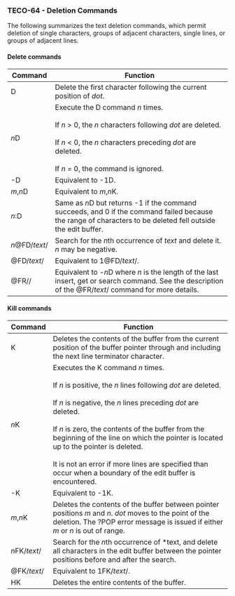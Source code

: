 ### TECO-64 - Deletion Commands

The following summarizes the text deletion commands, which permit deletion of
single characters, groups of adjacent characters, single lines, or groups of
adjacent lines.

#### Delete commands

| Command | Function |
| ------- | -------- |
| D | Delete the first character following the current position of *dot*. |
| *n*D | Execute the D command *n* times. <br><br> If *n* > 0, the *n* characters following *dot* are deleted.  <br><br> If *n* < 0, the *n* characters preceding *dot* are deleted. <br><br> If *n* = 0, the command is ignored. |
| -D | Equivalent to -1D. |
| *m*,*n*D | Equivalent to *m*,*n*K. |
| *n*:D | Same as *n*D but returns -1 if the command succeeds, and 0 if the command failed because the range of characters to be deleted fell outside the edit buffer. |
| *n*@FD/*text*/ | Search for the *n*th occurrence of *text* and delete it. *n* may be negative. |
| @FD/*text*/ | Equivalent to 1@FD/*text*/. |
| @FR// | Equivalent to -*n*D where *n*  is the length of the last insert, get or search command. See the description of the @FR/*text*/ command for more details. |

#### Kill commands

| Command | Function |
| ------- | -------- |
| K | Deletes the contents of the buffer from the current position of the buffer pointer through and including the next line terminator character. |
| *n*K | Executes the K command *n* times. <br><br>If *n* is positive, the *n* lines following *dot* are deleted. <br><br>If *n* is negative, the *n* lines preceding *dot* are deleted. <br><br>If *n* is zero, the contents of the buffer from the beginning of the line on which the pointer is located up to the pointer is deleted. <br><br>It is not an error if more lines are specified than occur when a boundary of the edit buffer is encountered. |
| -K | Equivalent to -1K. |
| *m*,*n*K | Deletes the contents of the buffer between pointer positions *m* and *n*. *dot* moves to the point of the deletion. The ?POP error message is issued if either *m* or *n* is out of range. |
| *n*FK/*text*/ | Search for the *n*th occurrence of *text, and delete all characters in the edit buffer between the pointer positions before and after the search. |
| @FK/*text*/ | Equivalent to 1FK/*text*/. |
| HK | Deletes the entire contents of the buffer. |